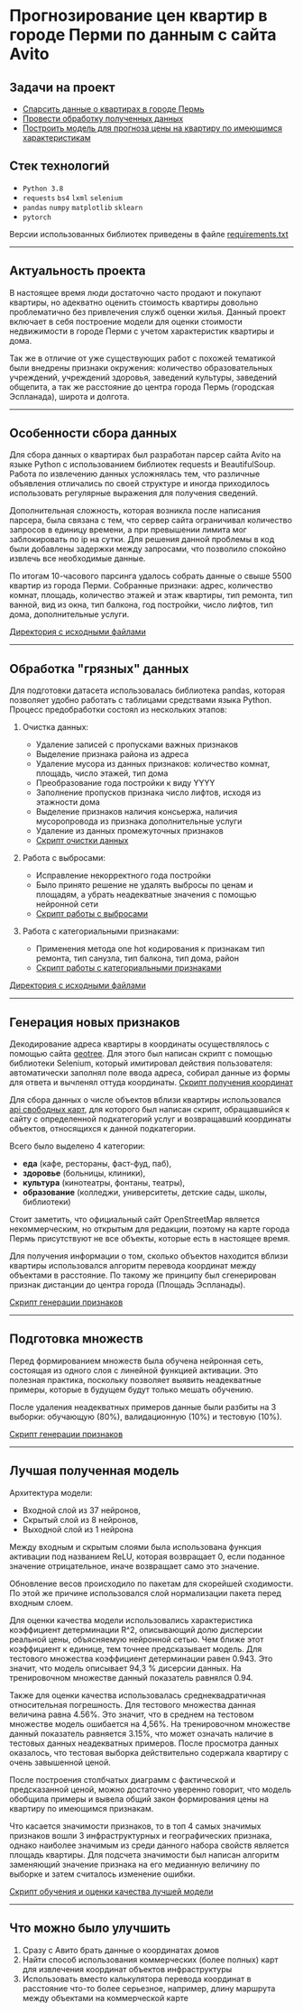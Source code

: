 # Прогнозирование цен квартир в городе Перми по данным с сайта Avito
## Задачи на проект
* [Спарсить данные о квартирах в городе Пермь](https://github.com/Daniil-Solo/Avito-analytics/tree/main/Parsing)
* [Провести обработку полученных данных](https://github.com/Daniil-Solo/Avito-analytics/tree/main/Preparing_data)
* [Построить модель для прогноза цены на квартиру по имеющимся характеристикам](https://github.com/Daniil-Solo/Avito-analytics/tree/main/Modelling)

## Стек технологий
* ```Python 3.8```
* ```requests``` ```bs4```  ```lxml``` ```selenium```
* ```pandas``` ```numpy``` ```matplotlib``` ```sklearn```
* ```pytorch```

Версии использованных библиотек приведены в файле [requirements.txt](https://github.com/Daniil-Solo/Avito-analytics/tree/main/requirements.txt)

---
## Актуальность проекта
В настоящее время люди достаточно часто продают и покупают квартиры, но адекватно оценить стоимость квартиры довольно проблематично без привлечения служб оценки жилья. 
Данный проект включает в себя построение модели для оценки стоимости недвижимости в городе Перми с учетом характеристик квартиры и дома. 

Так же в отличие от уже существующих работ с похожей тематикой были внедрены признаки окружения: количество образовательных учреждений, учреждений здоровья, заведений культуры, заведений общепита, а так же расстояние до центра города Пермь (городская Эспланада), широта и долгота. 

---

## Особенности сбора данных
Для сбора данных о квартирах был разработан парсер сайта Avito на языке Python с использованием библиотек requests и BeautifulSoup. Работа по извлечению данных усложнялась тем, что различные объявления отличались по своей структуре и иногда приходилось использовать регулярные выражения для получения сведений.

Дополнительная сложность, которая возникла после написания парсера, была связана с тем, что сервер сайта ограничивал количество запросов в единицу времени, а при превышении лимита мог заблокировать по ip на сутки. Для решения данной проблемы в код были добавлены задержки между запросами, что позволило спокойно извлечь все необходимые данные.

По итогам 10-часового парсинга удалось собрать данные о свыше 5500 квартир из города Перми. Собранные признаки: адрес, количество комнат, площадь, количество этажей и этаж квартиры, тип ремонта, тип ванной, вид из окна, тип балкона, год постройки, число лифтов, тип дома, дополнительные услуги. 

[Директория с исходными файлами](https://github.com/Daniil-Solo/Avito-analytics/tree/main/Parsing)

---

## Обработка "грязных" данных
Для подготовки датасета использовалась библиотека pandas, которая позволяет удобно работать с таблицами средствами языка Python. Процесс предобработки состоял из нескольких этапов:
1. Очистка данных:
    * Удаление записей с пропусками важных признаков
    * Выделение признака района из адреса
    * Удаление мусора из данных признаков: количество комнат, площадь, число этажей, тип дома
    * Преобразование года постройки к виду YYYY
    * Заполнение пропусков признака число лифтов, исходя из этажности дома
    * Выделение признаков наличия консьержа, наличия мусоропровода из признака дополнительные услуги
    * Удаление из данных промежуточных признаков 
    * [Скрипт очистки данных](https://github.com/Daniil-Solo/Avito-analytics/tree/main/Preparing_data/1_Data_cleaning.ipynb)
       
2. Работа с выбросами:
    * Исправление некорректного года постройки
    * Было принято решение не удалять выбросы по ценам и площадям, а убрать неадекватные значения с помощью нейронной сети
    * [Скрипт работы с выбросами](https://github.com/Daniil-Solo/Avito-analytics/tree/main/Preparing_data/2_Outliers.ipynb)
       
3. Работа с категориальными признаками:
    * Применения метода one hot кодирования к признакам тип ремонта, тип санузла, тип балкона, тип дома, район
    * [Скрипт работы с категориальными признаками](https://github.com/Daniil-Solo/Avito-analytics/tree/main/Preparing_data/3_Categorical_features.ipynb)
    
[Директория с исходными файлами](https://github.com/Daniil-Solo/Avito-analytics/tree/main/Perparing_data)

---

## Генерация новых признаков
Декодирование адреса квартиры в координаты осуществлялось с помощью сайта [geotree](https://geotree.ru). Для этого был написан скрипт с помощью библиотеки Selenium, который имитировал действия пользователя: автоматически заполнял поле ввода адреса, собирал данные из формы для ответа и вычленял оттуда координаты. [Скрипт получения координат](https://github.com/Daniil-Solo/Avito-analytics/tree/main/Preparing_data/4_Coordinates_generation.ipynb)


Для сбора данных о числе объектов вблизи квартиры использовался [api свободных карт](http://overpass-api.de), для которого был написан скрипт, обращавшийся к сайту с определенной подкатегорий услуг и возвращавший координаты объектов, относящихся к данной подкатегории. 


Всего было выделено 4 категории: 
* __еда__ (кафе, рестораны, фаст-фуд, паб), 
* __здоровье__ (больницы, клиники), 
* __культура__ (кинотеатры, фонтаны, театры), 
* __образование__ (колледжи, университеты, детские сады, школы, библиотеки) 
   
Стоит заметить, что официальный сайт OpenStreetMap является некоммерческим, но открытым для редакции, поэтому на карте города Пермь присутствуют не все объекты, которые есть в настоящее время. 

Для получения информации о том, сколько объектов находится вблизи квартиры использовался алгоритм перевода координат между объектами в расстояние. По такому же принципу был сгенерирован признак дистанции до центра города (Площадь Эспланады).

[Скрипт генерации признаков](https://github.com/Daniil-Solo/Avito-analytics/tree/main/Preparing_data/5_Amenity_feature_generation.ipynb)

---

## Подготовка множеств
Перед формированием множеств была обучена нейронная сеть, состоящая из одного слоя с линейной функцией активации. Это полезная практика, поскольку позволяет выявить неадекватные примеры, которые в будущем будут только мешать обучению.

После удаления неадекватных примеров данные были разбиты на 3 выборки: обучающую (80%), валидационную (10%) и тестовую (10%).

[Скрипт генерации признаков](https://github.com/Daniil-Solo/Avito-analytics/tree/main/Modelling/1_Removing_bad_examples.ipynb)

---

## Лучшая полученная модель
Архитектура модели: 
* Входной слой из 37 нейронов,
* Скрытый слой из 8 нейронов, 
* Выходной слой из 1 нейрона

Между входным и скрытым слоями была использована функция активации под названием ReLU, которая возвращает 0, если поданное значение отрицательное, иначе возвращает само это значение.  

Обновление весов происходило по пакетам для скорейшей сходимости. По этой же причине использовался слой нормализации пакета перед входным слоем.

Для оценки качества модели использовались характеристика коэффициент детерминации R^2, описывающий долю дисперсии реальной цены, объясняемую нейронной сетью. Чем ближе этот коэффициент к единице, тем точнее предсказывает модель. Для тестового множества коэффициент детерминации равен 0.943. Это значит, что модель описывает 94,3 % дисерсии данных. На тренировочном множестве данный показатель равнялся 0.94.

Также для оценки качества использовалась среднеквадратичная относительная погрешность. Для тестового множества данная величина равна 4.56%. Это значит, что в среднем на тестовом множестве модель ошибается на 4,56%. На тренировочном множестве данный показатель равняется 3.15%, что может означать наличие в тестовых данных неадекватных примеров. После просмотра данных оказалось, что тестовая выборка действительно содержала квартиру с очень завышенной ценой.

После построения столбчатых диаграмм с фактической и предсказанной ценой, можно достаточно уверенно говорит, что модель обобщила примеры и вывела общий закон формирования цены на квартиру по имеющимся признакам.

Что касается значимости признаков, то в топ 4 самых значимых признаков вошли 3 инфраструктурных и географических признака, однако наиболее значимым из среди данного набора свойств является площадь квартиры. Для подсчета значимости был написан алгоритм заменяющий значение признака на его медианную величину по выборке и затем считалось изменение ошибки.

[Скрипт обучения и оценки качества лучшей модели](https://github.com/Daniil-Solo/Avito-analytics/tree/main/Modelling/2_Вest_model.ipynb)

---
## Что можно было улучшить
1. Сразу с Авито брать данные о координатах домов
2. Найти способ использования коммерческих (более полных) карт для извлечения координат объектов инфраструктуры
3. Использовать вместо калькулятора перевода координат в расстояние что-то более серьезное, например, длину маршрута между объектами на коммерческой карте
